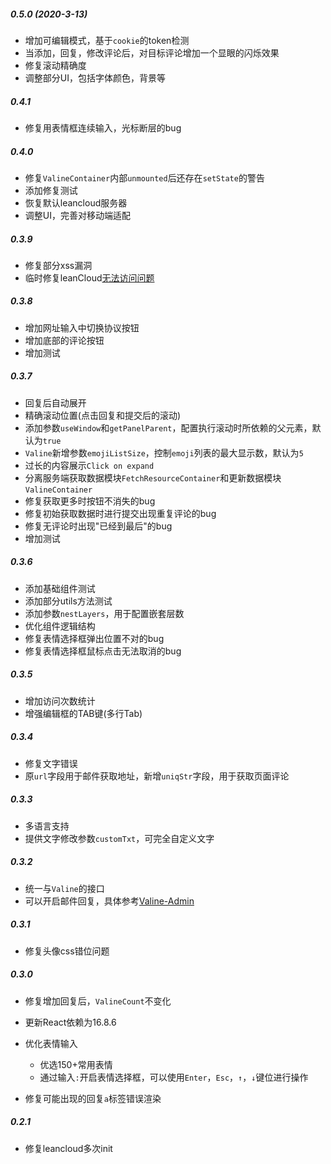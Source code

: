 
##### 0.5.0 (2020-3-13)

* 增加可编辑模式，基于`cookie`的token检测
* 当添加，回复，修改评论后，对目标评论增加一个显眼的闪烁效果
* 修复滚动精确度
* 调整部分UI，包括字体颜色，背景等

##### 0.4.1

* 修复用表情框连续输入，光标断层的bug

##### 0.4.0

* 修复`ValineContainer`内部`unmounted`后还存在`setState`的警告
* 添加修复测试
* 恢复默认leancloud服务器
* 调整UI，完善对移动端适配

##### 0.3.9

* 修复部分xss漏洞
* 临时修复leanCloud[无法访问问题](https://blog.avoscloud.com/6805/)


##### 0.3.8

* 增加网址输入中切换协议按钮
* 增加底部的评论按钮
* 增加测试

##### 0.3.7

* 回复后自动展开
* 精确滚动位置(点击回复和提交后的滚动)
* 添加参数`useWindow`和`getPanelParent`，配置执行滚动时所依赖的父元素，默认为`true`
* `Valine`新增参数`emojiListSize`，控制`emoji`列表的最大显示数，默认为`5`
* 过长的内容展示`Click on expand`
* 分离服务端获取数据模块`FetchResourceContainer`和更新数据模块`ValineContainer`
* 修复获取更多时按钮不消失的bug
* 修复初始获取数据时进行提交出现重复评论的bug
* 修复无评论时出现"已经到最后"的bug
* 增加测试

##### 0.3.6

* 添加基础组件测试
* 添加部分utils方法测试
* 添加参数`nestLayers`，用于配置嵌套层数
* 优化组件逻辑结构
* 修复表情选择框弹出位置不对的bug
* 修复表情选择框鼠标点击无法取消的bug

##### 0.3.5

* 增加访问次数统计
* 增强编辑框的TAB键(多行Tab)

##### 0.3.4

* 修复文字错误
* 原`url`字段用于邮件获取地址，新增`uniqStr`字段，用于获取页面评论

##### 0.3.3

* 多语言支持
* 提供文字修改参数`customTxt`，可完全自定义文字

##### 0.3.2

* 统一与`Valine`的接口
* 可以开启邮件回复，具体参考[Valine-Admin](https://github.com/zhaojun1998/Valine-Admin)

##### 0.3.1

* 修复头像css错位问题

##### 0.3.0

* 修复增加回复后，`ValineCount`不变化
* 更新React依赖为16.8.6
* 优化表情输入

    * 优选150+常用表情
    * 通过输入`:`开启表情选择框，可以使用`Enter`，`Esc`，`↑`，`↓`键位进行操作
* 修复可能出现的回复`a`标签错误渲染

##### 0.2.1

* 修复leancloud多次init

